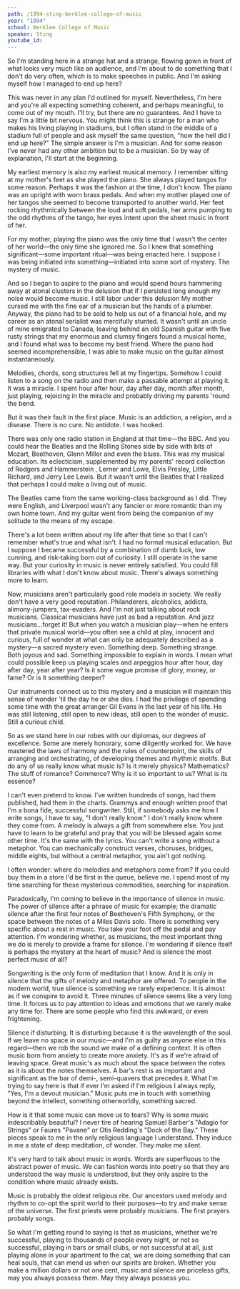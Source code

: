 ```yaml
---
path: /1994-sting-berklee-college-of-music
year: "1994"
school: Berklee College of Music
speaker: Sting
youtube_id: 
---
```


So I'm standing here in a strange hat and a strange, flowing gown in front of what looks very much like an audience, and I'm about to do something that I don't do very often, which is to make speeches in public. And I'm asking myself how I managed to end up here?

This was never in any plan I'd outlined for myself. Nevertheless, I'm here and you're all expecting something coherent, and perhaps meaningful, to come out of my mouth. I'll try, but there are no guarantees. And I have to say I'm a little bit nervous. You might think this is strange for a man who makes his living playing in stadiums, but I often stand in the middle of a stadium full of people and ask myself the same question, "how the hell did I end up here?" The simple answer is I'm a musician. And for some reason I've never had any other ambition but to be a musician. So by way of explanation, I'll start at the beginning.

My earliest memory is also my earliest musical memory. I remember sitting at my mother's feet as she played the piano. She always played tangos for some reason. Perhaps it was the fashion at the time, I don't know. The piano was an upright with worn brass pedals. And when my mother played one of her tangos she seemed to become transported to another world. Her feet rocking rhythmically between the loud and soft pedals, her arms pumping to the odd rhythms of the tango, her eyes intent upon the sheet music in front of her.

For my mother, playing the piano was the only time that I wasn't the center of her world—the only time she ignored me. So I knew that something significant—some important ritual—was being enacted here. I suppose I was being initiated into something—initiated into some sort of mystery. The mystery of music.

And so I began to aspire to the piano and would spend hours hammering away at atonal clusters in the delusion that if I persisted long enough my noise would become music. I still labor under this delusion My mother cursed me with the fine ear of a musician but the hands of a plumber. Anyway, the piano had to be sold to help us out of a financial hole, and my career as an atonal serialist was mercifully stunted. It wasn't until an uncle of mine emigrated to Canada, leaving behind an old Spanish guitar with five rusty strings that my enormous and clumsy fingers found a musical home, and I found what was to become my best friend. Where the piano had seemed incomprehensible, I was able to make music on the guitar almost instantaneously.

Melodies, chords, song structures fell at my fingertips. Somehow I could listen to a song on the radio and then make a passable attempt at playing it. It was a miracle. I spent hour after hour, day after day, month after month, just playing, rejoicing in the miracle and probably driving my parents 'round the bend.

But it was their fault in the first place. Music is an addiction, a religion, and a disease. There is no cure. No antidote. I was hooked.

There was only one radio station in England at that time—the BBC. And you could hear the Beatles and the Rolling Stones side by side with bits of Mozart, Beethoven, Glenn Miller and even the blues. This was my musical education. Its eclecticism, supplemented by my parents' record collection of Rodgers and Hammerstein , Lerner and Lowe, Elvis Presley, Little Richard, and Jerry Lee Lewis. But it wasn't until the Beatles that I realized that perhaps I could make a living out of music.

The Beatles came from the same working-class background as I did. They were English, and Liverpool wasn't any fancier or more romantic than my own home town. And my guitar went from being the companion of my solitude to the means of my escape.

There's a lot been written about my life after that time so that I can't remember what's true and what isn't. I had no formal musical education. But I suppose I became successful by a combination of dumb luck, low cunning, and risk-taking born out of curiosity. I still operate in the same way. But your curiosity in music is never entirely satisfied. You could fill libraries with what I don't know about music. There's always something more to learn.

Now, musicians aren't particularly good role models in society. We really don't have a very good reputation. Philanderers, alcoholics, addicts, alimony-jumpers, tax-evaders. And I'm not just talking about rock musicians. Classical musicians have just as bad a reputation. And jazz musicians...forget it! But when you watch a musician play—when he enters that private musical world—you often see a child at play, innocent and curious, full of wonder at what can only be adequately described as a mystery—a sacred mystery even. Something deep. Something strange. Both joyous and sad. Something impossible to explain in words. I mean what could possible keep us playing scales and arpeggios hour after hour, day after day, year after year? Is it some vague promise of glory, money, or fame? Or is it something deeper?

Our instruments connect us to this mystery and a musician will maintain this sense of wonder 'til the day he or she dies. I had the privilege of spending some time with the great arranger Gil Evans in the last year of his life. He was still listening, still open to new ideas, still open to the wonder of music. Still a curious child.

So as we stand here in our robes with our diplomas, our degrees of excellence. Some are merely honorary, some diligently worked for. We have mastered the laws of harmony and the rules of counterpoint, the skills of arranging and orchestrating, of developing themes and rhythmic motifs. But do any of us really know what music is? Is it merely physics? Mathematics? The stuff of romance? Commerce? Why is it so important to us? What is its essence?

I can't even pretend to know. I've written hundreds of songs, had them published, had them in the charts. Grammys and enough written proof that I'm a bona fide, successful songwriter. Still, if somebody asks me how I write songs, I have to say, "I don't really know." I don't really know where they come from. A melody is always a gift from somewhere else. You just have to learn to be grateful and pray that you will be blessed again some other time. It's the same with the lyrics. You can't write a song without a metaphor. You can mechanically construct verses, choruses, bridges, middle eights, but without a central metaphor, you ain't got nothing.

I often wonder: where do melodies and metaphors come from? If you could buy them in a store I'd be first in the queue, believe me. I spend most of my time searching for these mysterious commodities, searching for inspiration.

Paradoxically, I'm coming to believe in the importance of silence in music. The power of silence after a phrase of music for example; the dramatic silence after the first four notes of Beethoven's Fifth Symphony, or the space between the notes of a Miles Davis solo. There is something very specific about a rest in music. You take your foot off the pedal and pay attention. I'm wondering whether, as musicians, the most important thing we do is merely to provide a frame for silence. I'm wondering if silence itself is perhaps the mystery at the heart of music? And is silence the most perfect music of all?

Songwriting is the only form of meditation that I know. And it is only in silence that the gifts of melody and metaphor are offered. To people in the modern world, true silence is something we rarely experience. It is almost as if we conspire to avoid it. Three minutes of silence seems like a very long time. It forces us to pay attention to ideas and emotions that we rarely make any time for. There are some people who find this awkward, or even frightening.

Silence if disturbing. It is disturbing because it is the wavelength of the soul. If we leave no space in our music—and I'm as guilty as anyone else in this regard—then we rob the sound we make of a defining context. It is often music born from anxiety to create more anxiety. It's as if we're afraid of leaving space. Great music's as much about the space between the notes as it is about the notes themselves. A bar's rest is as important and significant as the bar of demi-, semi-quavers that precedes it. What I'm trying to say here is that if ever I'm asked if I'm religious I always reply, "Yes, I'm a devout musician." Music puts me in touch with something beyond the intellect, something otherworldly, something sacred.

How is it that some music can move us to tears? Why is some music indescribably beautiful? I never tire of hearing Samuel Barber's "Adagio for Strings" or Faures "Pavane" or Otis Redding's "Dock of the Bay." These pieces speak to me in the only religious language I understand. They induce in me a state of deep meditation, of wonder. They make me silent.

It's very hard to talk about music in words. Words are superfluous to the abstract power of music. We can fashion words into poetry so that they are understood the way music is understood, but they only aspire to the condition where music already exists.

Music is probably the oldest religious rite. Our ancestors used melody and rhythm to co-opt the spirit world to their purposes—to try and make sense of the universe. The first priests were probably musicians. The first prayers probably songs.

So what I'm getting round to saying is that as musicians, whether we're successful, playing to thousands of people every night, or not so successful, playing in bars or small clubs, or not successful at all, just playing alone in your apartment to the cat, we are doing something that can heal souls, that can mend us when our spirits are broken. Whether you make a million dollars or not one cent, music and silence are priceless gifts, may you always possess them. May they always possess you.